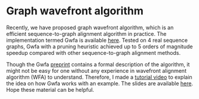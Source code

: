 # Graph wavefront algorithm

Recently, we have proposed graph wavefront algorithm, which is an efficient sequence-to-graph alignment algorithm in practice. The implementation termed Gwfa is available [here](https://github.com/lh3/gwfa). Tested on 4 real sequence graphs, Gwfa with a pruning heuristic achieved up to 5 orders of magnitude speedup compared with other sequence-to-graph alignment methods.

Though the Gwfa [preprint](https://arxiv.org/abs/2206.13574) contains a formal description of the algorithm, it might not be easy for one without any experience in wavefront alignment algorithm (WFA) to understand. Therefore, I made a [tutorial video](https://youtu.be/ycS2oNUpt0g) to explain the idea on how Gwfa works with an example. The slides are available [here](/assets/Gwfa%20tutorial.pdf). Hope these material can be helpful.
